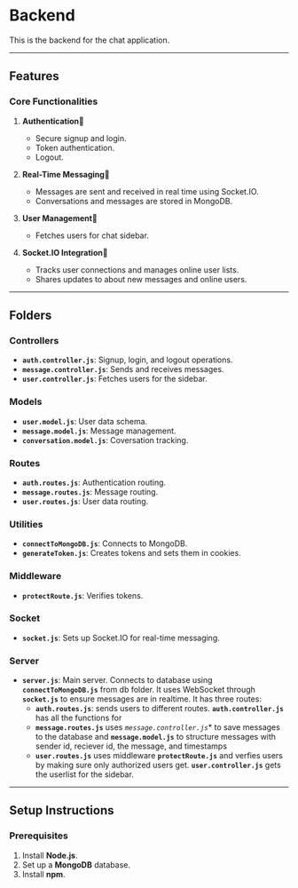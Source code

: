# Backend

This is the backend for the chat application.

---

## Features

### Core Functionalities
1. **Authentication**:closed_lock_with_key:
   - Secure signup and login.
   - Token authentication.
   - Logout.

2. **Real-Time Messaging**:repeat_one:
   - Messages are sent and received in real time using Socket.IO.
   - Conversations and messages are stored in MongoDB.

3. **User Management**:file_folder:
   - Fetches users for chat sidebar.

4. **Socket.IO Integration**:bell:
   - Tracks user connections and manages online user lists.
   - Shares updates to about new messages and online users.

---

## Folders

### **Controllers**
- **`auth.controller.js`**:
  Signup, login, and logout operations.
- **`message.controller.js`**:
  Sends and receives messages.
- **`user.controller.js`**:
  Fetches users for the sidebar.

### **Models**
- **`user.model.js`**:
  User data schema.
- **`message.model.js`**:
  Message management.
- **`conversation.model.js`**:
  Coversation tracking.

### **Routes**
- **`auth.routes.js`**:
  Authentication routing.
- **`message.routes.js`**:
  Message routing.
- **`user.routes.js`**:
  User data routing.

### **Utilities**
- **`connectToMongoDB.js`**:
  Connects to MongoDB.
- **`generateToken.js`**:
  Creates tokens and sets them in cookies.

### **Middleware**
- **`protectRoute.js`**:
  Verifies tokens.

### **Socket**
- **`socket.js`**:
  Sets up Socket.IO for real-time messaging.

### **Server**
- **`server.js`**:
  Main server. Connects to database using **`connectToMongoDB.js`** from db folder. It uses WebSocket through **`socket.js`** to ensure messages are in realtime. It has three routes:  
  - **`auth.routes.js`**: sends users to different routes. **`auth.controller.js`** has all the functions for 
  - **`message.routes.js`** uses *`message.controller.js`** to save messages to the database
and **`message.model.js`** to structure messages with sender id, reciever id, the message, and timestamps  
  - **`user.routes.js`** uses middleware **`protectRoute.js`** and verfies users by making sure only authorized users get. **`user.controller.js`** gets the userlist for the sidebar.

---

## Setup Instructions

### Prerequisites
1. Install **Node.js**.
2. Set up a **MongoDB** database.
3. Install **npm**.

